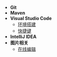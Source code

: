 * **Git**
* **Maven**
* **Visual Studio Code**
  * [环境搭建](/vscode/vscode-start.md)
  * [快捷键](/vscode/vscode-shortcuts.md)
* **IntelliJ IDEA**
* **图片相关**
  * [在线编辑](/image/image-online.md)